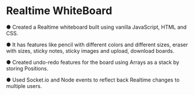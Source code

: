 # Realtime WhiteBoard

●	Created a Realtime whiteboard built using vanilla JavaScript, HTML and CSS.

●	It has features like pencil with different colors and different sizes, eraser with sizes, sticky notes, sticky images and upload, download boards.

●	Created undo-redo features for the board using Arrays as a stack by storing Positions.

●	Used Socket.io and Node events to reflect back Realtime changes to multiple users.
